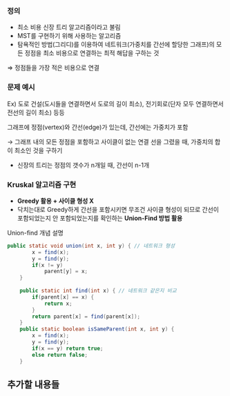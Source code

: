 ### 정의

- 최소 비용 신장 트리 알고리즘이라고 불림
- MST를 구현하기 위해 사용하는 알고리즘
- 탐욕적인 방법(그리디)를 이용하여 네트워크(가중치를 간선에 할당한 그래프)의 모든 정점을 최소 비용으로 연결하는 최적 해답을 구하는 것

⇒ 정점들을 가장 적은 비용으로 연결

### 문제 예시

  Ex) 도로 건설(도시들을 연결하면서 도로의 길이 최소), 전기회로(단자 모두 연결하면서 전선의 길이 최소) 등등 

그래프에 정점(vertex)와 간선(edge)가 있는데, 간선에는 가중치가 포함

  → 그래프 내의 모든 정점을 포함하고 사이클이 없는 연결 선을 그렸을 때, 가중치의 합이 최소인 것을 구하기

- 신장의 트리는 정점의 갯수가 n개일 때, 간선이 n-1개

### Kruskal 알고리즘 구현

- **Greedy 활용 + 사이클 형성 X**
- 닥치는대로 Greedy하게 간선을 포함시키면 무조건 사이클 형성이 되므로 간선이 포함되었는지 안 포함되었는지를 확인하는 **Union-Find 방법 활용**

Union-find 개념 설명  

```java
public static void union(int x, int y) { // 네트워크 형성
        x = find(x);
        y = find(y);
        if(x != y)
            parent[y] = x;
    }
	
    public static int find(int x) { // 네트워크 같은지 비교
        if(parent[x] == x) {
            return x;
        }
        return parent[x] = find(parent[x]);
    }
    public static boolean isSameParent(int x, int y) {
        x = find(x);
        y = find(y);
        if(x == y) return true;
        else return false;
    }
```

## 추가할 내용들